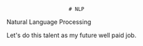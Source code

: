                         # NLP
Natural Language Processing
  
Let's do this talent as my future well paid job.
 
